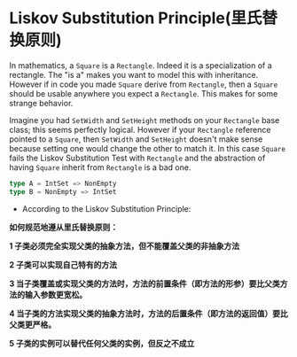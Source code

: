 # Liskov Substitution Principle(里氏替换原则)

In mathematics, a `Square` is a `Rectangle`. Indeed it is a specialization of a rectangle. The "is a" makes you want to model this with inheritance. However if in code you made `Square` derive from `Rectangle`, then a `Square` should be usable anywhere you expect a `Rectangle`. This makes for some strange behavior.

Imagine you had `SetWidth` and `SetHeight` methods on your `Rectangle` base class; this seems perfectly logical. However if your `Rectangle` reference pointed to a `Square`, then `SetWidth` and `SetHeight` doesn't make sense because setting one would change the other to match it. In this case `Square` fails the Liskov Substitution Test with `Rectangle` and the abstraction of having `Square` inherit from `Rectangle` is a bad one.

```scala
type A = IntSet => NonEmpty
type B = NonEmpty => IntSet

```

* According to the Liskov Substitution Principle:

**如何规范地遵从里氏替换原则：**

**1 子类必须完全实现父类的抽象方法，但不能覆盖父类的非抽象方法**

**2 子类可以实现自己特有的方法**

**3 当子类覆盖或实现父类的方法时，方法的前置条件（即方法的形参）要比父类方法的输入参数更宽松。**

**4 当子类的方法实现父类的抽象方法时，方法的后置条件（即方法的返回值）要比父类更严格。**

**5 子类的实例可以替代任何父类的实例，但反之不成立**